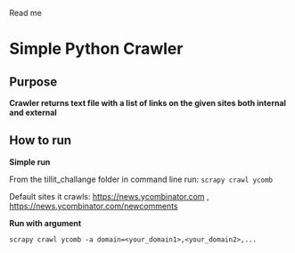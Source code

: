 Read me

# Simple Python Crawler 

## Purpose

**Crawler returns text file with a list of links on the given sites both internal and external**

## How to run

**Simple run**

From the tillit_challange folder in command line run: `scrapy crawl ycomb`

Default sites it crawls: https://news.ycombinator.com , https://news.ycombinator.com/newcomments


**Run with argument**

`scrapy crawl ycomb -a domain=<your_domain1>,<your_domain2>,...`

